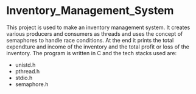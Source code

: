 # Inventory_Management_System
This project is used to make an inventory management system. It creates various producers and consumers as threads and uses the concept of semaphores to handle race conditions. At the end it prints the total expendture and income of the inventory and the total profit or loss of the inventory.
The program is written in C and the tech stacks used are:
- unistd.h
- pthread.h
- stdio.h
- semaphore.h

